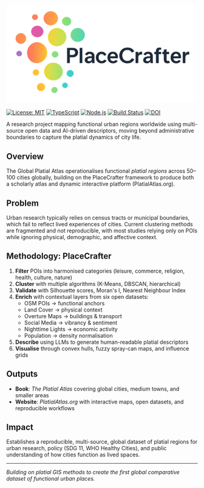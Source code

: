 ![PlaceCrafter Logo](./images/placeCrafter/placecrafter-logo.png)

[![License: MIT](https://img.shields.io/badge/License-MIT-yellow.svg)](https://opensource.org/licenses/MIT)
[![TypeScript](https://img.shields.io/badge/TypeScript-007ACC?style=flat&logo=typescript&logoColor=white)](https://www.typescriptlang.org/)
[![Node.js](https://img.shields.io/badge/Node.js-43853D?style=flat&logo=node.js&logoColor=white)](https://nodejs.org/)
[![Build Status](https://img.shields.io/github/actions/workflow/status/username/platial-atlas/ci.yml?branch=main)](https://github.com/username/platial-atlas/actions)
[![DOI](https://zenodo.org/badge/DOI/10.5281/zenodo.placeholder.svg)](https://doi.org/10.5281/zenodo.placeholder)

A research project mapping functional urban regions worldwide using multi-source open data and AI-driven descriptors, moving beyond administrative boundaries to capture the platial dynamics of city life.

## Overview

The Global Platial Atlas operationalises functional *platial regions* across 50–100 cities globally, building on the PlaceCrafter framework to produce both a scholarly atlas and dynamic interactive platform (PlatialAtlas.org).

## Problem

Urban research typically relies on census tracts or municipal boundaries, which fail to reflect lived experiences of cities. Current clustering methods are fragmented and not reproducible, with most studies relying only on POIs while ignoring physical, demographic, and affective context.

## Methodology: PlaceCrafter

1. **Filter** POIs into harmonised categories (leisure, commerce, religion, health, culture, nature)
2. **Cluster** with multiple algorithms (K-Means, DBSCAN, hierarchical)
3. **Validate** with Silhouette scores, Moran's I, Nearest Neighbour Index
4. **Enrich** with contextual layers from six open datasets:
   - OSM POIs → functional anchors
   - Land Cover → physical context
   - Overture Maps → buildings & transport
   - Social Media → vibrancy & sentiment
   - Nighttime Lights → economic activity
   - Population → density normalisation
5. **Describe** using LLMs to generate human-readable platial descriptors
6. **Visualise** through convex hulls, fuzzy spray-can maps, and influence grids

## Outputs

- **Book**: *The Platial Atlas* covering global cities, medium towns, and smaller areas
- **Website**: *PlatialAtlas.org* with interactive maps, open datasets, and reproducible workflows

## Impact

Establishes a reproducible, multi-source, global dataset of platial regions for urban research, policy (SDG 11, WHO Healthy Cities), and public understanding of how cities function as lived spaces.

---

*Building on platial GIS methods to create the first global comparative dataset of functional urban places.*

